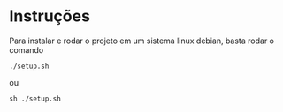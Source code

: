 # Instruções

Para instalar e rodar o projeto em um sistema linux debian, basta rodar o comando 

```
./setup.sh
```
 ou
```
sh ./setup.sh
```